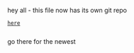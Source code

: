 <p>hey all - this file now has its own git repo</p>

<pre><code><a href="https://github.com/dankreiger/schicken-chicken">here</a></p></code></pre>

<p>go there for the newest</p>

